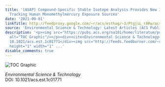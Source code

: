 ```yaml
---
title: '[ASAP] Compound-Specific Stable Isotope Analysis Provides New Insights for
  Tracking Human Monomethylmercury Exposure Sources'
date: '2021-09-01'
linkTitle: http://feedproxy.google.com/~r/acs/esthag/~3/PtgjiL_rARw/acs.est.1c01771
source: 'Environmental Science & Technology: Latest Articles (ACS Publications)'
description: '<p><img src="https://pubs.acs.org/na101/home/literatum/publisher/achs/journals/content/esthag/0/esthag.ahead-of-print/acs.est.1c01771/20210901/images/medium/es1c01771_0006.gif"
  alt="TOC Graphic"/></p><div><cite>Environmental Science & Technology</cite></div><div>DOI:
  10.1021/acs.est.1c01771</div><img src="http://feeds.feedburner.com/~r/acs/esthag/~4/PtgjiL_rARw"
  height="1" width="1" ...'
disable_comments: true
---
```

<p><img src="https://pubs.acs.org/na101/home/literatum/publisher/achs/journals/content/esthag/0/esthag.ahead-of-print/acs.est.1c01771/20210901/images/medium/es1c01771_0006.gif" alt="TOC Graphic"/></p><div><cite>Environmental Science & Technology</cite></div><div>DOI: 10.1021/acs.est.1c01771</div><img src="http://feeds.feedburner.com/~r/acs/esthag/~4/PtgjiL_rARw" height="1" width="1" ...